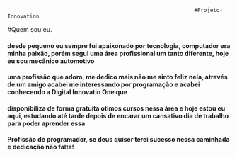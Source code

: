                                                                #Projeto-Innovation

#Quem sou eu.
#### desde pequeno eu sempre fui apaixonado por tecnologia, computador era minha paixão, porém segui uma área profissional um tanto diferente, hoje eu sou mecânico automotivo
#### uma profissão que adoro, me dedico mais não me sinto feliz nela, através de um amigo acabei me interessando por programação e acabei conhecendo a Digital Innovatio One que
#### disponibiliza de forma gratuita otimos cursos nessa área e hoje estou eu aqui, estudando até tarde depois de encarar um cansativo dia de trabalho para poder aprender essa 
#### Profissão de programador, se deus quiser terei sucesso nessa caminhada e dedicação não falta!
